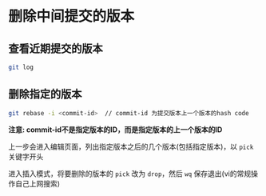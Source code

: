 # 删除中间提交的版本

## 查看近期提交的版本

```sh
git log
```

## 删除指定的版本

```sh
git rebase -i <commit-id>  // commit-id 为提交版本上一个版本的hash code
```

**注意: commit-id不是指定版本的ID，而是指定版本的上一个版本的ID**

上一步会进入编辑页面，列出指定版本之后的几个版本(包括指定版本)，以 `pick` 关键字开头

进入插入模式，将要删除的版本的 `pick` 改为 `drop`，然后 `wq` 保存退出(vi的常规操作自己上网搜索)
